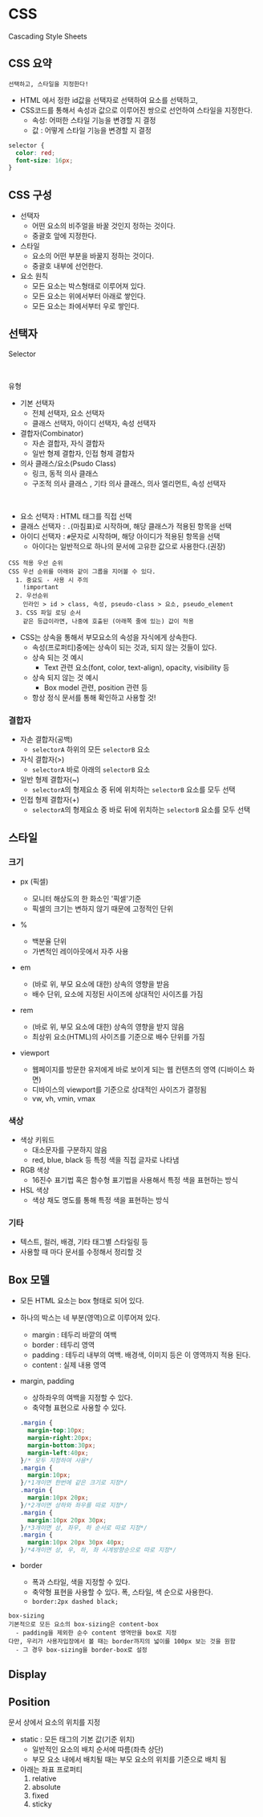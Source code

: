 # CSS
  Cascading Style Sheets

## CSS 요약

`선택하고, 스타일을 지정한다!`
- HTML 에서 정한 id값을 선택자로 선택하여 요소를 선택하고,
- CSS코드를 통해서 속성과 값으로 이루어진 쌍으로 선언하여 스타일을 지정한다.
  - 속성: 어떠한 스타일 기능을 변경할 지 결정
  - 값 : 어떻게 스타일 기능을 변경할 지 결정
```css
selector {
  color: red;
  font-size: 16px;
}
```
## CSS 구성
- 선택자
  - 어떤 요소의 비주얼을 바꿀 것인지 정하는 것이다.
  - 중괄호 앞에 지정한다.
- 스타일
  - 요소의 어떤 부분을 바꿀지 정하는 것이다.
  - 중괄호 내부에 선언한다.
- 요소 원칙
  - 모든 요소는 박스형태로 이루어져 있다.
  - 모든 요소는 위에서부터 아래로 쌓인다.
  - 모든 요소는 좌에서부터 우로 쌓인다.
## 선택자
Selector

<br>

유형
- 기본 선택자
  - 전체 선택자, 요소 선택자
  - 클래스 선택자, 아이디 선택자, 속성 선택자
- 결합자(Combinator)
  - 자손 결합자, 자식 결합자
  - 일반 형제 결합자, 인접 형제 결합자
- 의사 클래스/요소(Psudo Class)
  - 링크, 동적 의사 클래스
  - 구조적 의사 클래스 , 기타 의사 클래스, 의사 엘리먼트, 속성 선택자

<br>

- 요소 선택자 : HTML 태그를 직접 선택
- 클래스 선택자 : `.`(마침표)로 시작하며, 해당 클래스가 적용된 항목을 선택
- 아이디 선택자 : `#`문자로 시작하며, 해당 아이디가 적용된 항목을 선택
  - 아이다는 일반적으로 하나의 문서에 고유한 값으로 사용한다.(권장)

```
CSS 적용 우선 순위
CSS 우선 순위를 아래와 같이 그룹을 지어볼 수 있다.
  1. 중요도 - 사용 시 주의
    !important
  2. 우선순위
    인라인 > id > class, 속성, pseudo-class > 요소, pseudo_element
  3. CSS 파일 로딩 순서
    같은 등급이라면, 나중에 호출된 (아래쪽 줄에 있는) 값이 적용
```
- CSS는 상속을 통해서 부모요소의 속성을 자식에게 상속한다.
  - 속성(프로퍼티)중에는 상속이 되는 것과, 되지 않는 것들이 있다.
  - 상속 되는 것 예시
    - Text 관련 요소(font, color, text-align), opacity, visibility 등
  - 상속 되지 않는 것 예시
    - Box model 관련, position 관련 등
  - 항상 정식 문서를 통해 확인하고 사용할 것!


### 결합자
  - 자손 결합자(공백)
    - `selectorA` 하위의 모든 `selectorB` 요소
  - 자식 결합자(>)
    - `selectorA` 바로 아래의 `selectorB` 요소
  - 일반 형제 결합자(~)
    - `selectorA`의 형제요소 중 뒤에 위치하는 `selectorB` 요소를 모두 선택
  - 인접 형제 결합자(+)
    - `selectorA`의 형제요소 중 바로 뒤에 위치하는 `selectorB` 요소를 모두 선택
## 스타일

### 크기

- px (픽셀)
  - 모니터 해상도의 한 화소인 '픽셀'기준
  - 픽셀의 크기는 변하지 않기 때문에 고정적인 단위
- %
  - 백분율 단위
  - 가변적인 레이아웃에서 자주 사용
- em
  - (바로 위, 부모 요소에 대한) 상속의 영향을 받음
  - 배수 단위, 요소에 지정된 사이즈에 상대적인 사이즈를 가짐
- rem
  - (바로 위, 부모 요소에 대한) 상속의 영향을 받지 않음
  - 최상위 요소(HTML)의 사이즈를 기준으로 배수 단위를 가짐

- viewport
  - 웹페이지를 방문한 유저에게 바로 보이게 되는 웹 컨텐츠의 영역 (디바이스 화면)
  - 디바이스의 viewport를 기준으로 상대적인 사이즈가 결정됨
  - vw, vh, vmin, vmax

### 색상

- 색상 키워드
  - 대소문자를 구분하지 않음
  - red, blue, black 등 특정 색을 직접 글자로 나타냄
- RGB 색상
  - 16진수 표기법 혹은 함수형 표기법을 사용해서 특정 색을 표현하는 방식
- HSL 색상
  - 색상 채도 명도를 통해 특정 색을 표현하는 방식

### 기타

- 텍스트, 컬러, 배경, 기타 태그별 스타일링 등
- 사용할 때 마다 문서를 수정해서 정리할 것

## Box 모델
- 모든 HTML 요소는 box 형태로 되어 있다.
- 하나의 박스는 네 부분(영역)으로 이루어져 있다.
  - margin : 테두리 바깥의 여백
  - border : 테두리 영역 
  - padding : 테두리 내부의 여백. 배경색, 이미지 등은 이 영역까지 적용 된다.
  - content : 실제 내용 영역

- margin, padding
  - 상하좌우의 여백을 지정할 수 있다.
  - 축약형 표현으로 사용할 수 있다.
  ```css
  .margin {
    margin-top:10px;
    margin-right:20px;
    margin-bottom:30px;
    margin-left:40px;
  }/* 모두 지정하여 사용*/
  .margin {
    margin:10px;
  }/*1개이면 한번에 같은 크기로 지정*/
  .margin {
    margin:10px 20px;
  }/*2개이면 상하와 좌우를 따로 지정*/
  .margin {
    margin:10px 20px 30px;
  }/*3개이면 상, 좌우, 하 순서로 따로 지정*/
  .margin {
    margin:10px 20px 30px 40px;
  }/*4개이면 상, 우, 하, 좌 시계방향순으로 따로 지정*/
  ```
- border
  - 폭과 스타일, 색을 지정할 수 있다.
  - 축약형 표현을 사용할 수 있다. 폭, 스타일, 색 순으로 사용한다.
  - `border:2px dashed black;`

```
box-sizing
기본적으로 모든 요소의 box-sizing은 content-box
  - padding을 제외한 순수 content 영역만을 box로 지정
다만, 우리가 사용자입장에서 볼 때는 border까지의 넓이를 100px 보는 것을 원함
  - 그 경우 box-sizing을 border-box로 설정
```
## Display



## Position

문서 상에서 요소의 위치를 지정

- static : 모든 태그의 기본 값(기준 위치)
  - 일반적인 요소의 배치 순서에 따름(좌측 상단)
  - 부모 요소 내에서 배치될 때는 부모 요소의 위치를 기준으로 배치 됨
- 아래는 좌표 프로퍼티
  1. relative
  2. absolute
  3. fixed
  4. sticky
